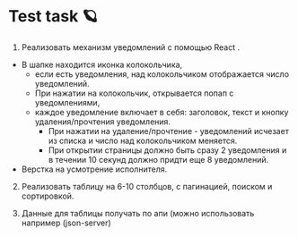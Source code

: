 # Test task 🪐

1. Реализовать механизм уведомлений с помощью React .
* В шапке находится иконка колокольчика, 
    * если есть уведомления, над колокольчиком отображается число уведомлений. 
    * При нажатии на колокольчик, открывается попап с уведомлениями, 
    * каждое уведомление включает в себя: заголовок, текст и кнопку удаления/прочтения уведомления. 
        * При нажатии на удаление/прочтение - уведомлений исчезает из списка и число над колокольчиком меняется. 
        * При открытии страницы должно быть сразу 2 уведомления и в течении 10 секунд должно придти еще 8 уведомлений. 
* Верстка на усмотрение исполнителя.

2. Реализовать таблицу на 6-10 столбцов, с пагинацией, поиском и сортировкой.

3. Данные для таблицы получать по апи (можно использовать например (json-server)
